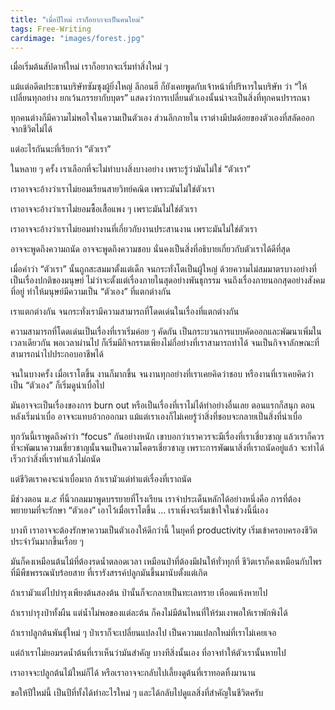 ```yaml
---
title: "เมื่อปีใหม่ เราก็อยากจะเป็นคนใหม่"
tags: Free-Writing
cardimage: "images/forest.jpg"
---
```


เมื่อเริ่มต้นสัปดาห์ใหม่ เราก็อยากจะเริ่มทำสิ่งใหม่ ๆ

แม้แต่อดีตประธานบริษัทซัมซุงผู้ยิ่งใหญ่ ลีกอนฮี ก็ยังเคยพูดกับเจ้าหน้าที่ปริหารในบริษัท ว่า “ให้เปลี่ยนทุกอย่าง ยกเว้นภรรยากับบุตร” แสดงว่าการเปลี่ยนตัวเองนั้นน่าจะเป็นสิ่งที่ทุกคนปรารถนา

ทุกคนต่างก็มีความไม่พอใจในความเป็นตัวเอง ส่วนลึกภายใน เราต่างมีปมด้อยของตัวเองที่สลัดออกจากชีวิตไม่ได้

แต่อะไรกันนะที่เรียกว่า “ตัวเรา”

ในหลาย ๆ ครั้ง เราเลือกที่จะไม่ทำบางสิ่งบางอย่าง เพราะรู้ว่ามันไม่ใช่ “ตัวเรา”

เราอาจจะอ้างว่าเราไม่ยอมเรียนสายวิทย์คณิต เพราะมันไม่ใช่ตัวเรา

เราอาจจะอ้างว่าเราไม่ยอมซื้อเสื้อแพง ๆ เพราะมันไม่ใช่ตัวเรา

เราอาจจะอ้างว่าเราไม่ยอมทำงานที่เกี่ยวกับงานประสานงาน เพราะมันไม่ใช่ตัวเรา

อาจจะพูดถึงความถนัด อาจจะพูดถึงความชอบ นั่นคงเป็นสิ่งที่อธิบายเกี่ยวกับตัวเราได้ดีที่สุด

เมื่อคำว่า “ตัวเรา” นั้นถูกสะสมมาตั้งแต่เด็ก จนกระทั่งโตเป็นผู้ใหญ่ ด้วยความไม่สมมาตรบางอย่างที่เป็นเรื่องปกติของมนุษย์ ไม่ว่าจะตั้งแต่เรื่องภายในสุดอย่างพันธุกรรม จนถึงเรื่องภายนอกสุดอย่างสังคมที่อยู่ ทำให้มนุษย์มีความเป็น “ตัวเอง” ที่แตกต่างกัน

เราแตกต่างกัน จนกระทั่งเรามีความสามารถที่โดดเด่นในเรื่องที่แตกต่างกัน

ความสามารถที่โดดเด่นเป็นเรื่องที่เราเริ่มค่อย ๆ คัดกัน เป็นกระบวนการแบบคัดออกและพัฒนาเพิ่มในเวลาเดียวกัน พอเวลาผ่านไป ก็เริ่มมีกิจกรรมเพียงไม่กี่อย่างที่เราสามารถทำได้ จนเป็นกิจจาลักษณะที่สามารถนำไปประกอบอาชีพได้

จนในบางครั้ง เมื่อเราโตขึ้น งานก็มากขึ้น จนงานทุกอย่างที่เราเคยคิดว่าชอบ หรืองานที่เราเคยคิดว่าเป็น “ตัวเอง” ก็เริ่มดูน่าเบื่อไป

มันอาจจะเป็นเรื่องของการ burn out หรือเป็นเรื่องที่เราไม่ได้ทำอย่างอื่นเลย ตอนแรกก็สนุก ตอนหลังเริ่มน่าเบื่อ อาจจะแทบอ้วกออกมา แม้แต่เราเองก็ไม่เคยรู้ว่าสิ่งที่ชอบจะกลายเป็นสิ่งที่น่าเบื่อ

ทุกวันนี้เราพูดถึงคำว่า “focus” กันอย่างหนัก เขาบอกว่าเราควรจะมีเรื่องที่เราเชี่ยวชาญ แล้วเราก็ควรที่จะพัฒนาความเชี่ยวชาญนั้นจนเป็นความโคตรเชี่ยวชาญ เพราะการพัฒนาสิ่งที่เราถนัดอยู่แล้ว จะทำได้เร็วกว่าสิ่งที่เราทำแล้วไม่ถนัด

แต่ชีวิตเราคงจะน่าเบื่อมาก ถ้าเรามัวแต่ทำแต่เรื่องที่เราถนัด

มีช่วงตอน ม.๕ ที่นิ้วกลมมาพูดบรรยายที่โรงเรียน เราจำประเด็นหลักได้อย่างหนึ่งคือ การที่ต้องพยายามที่จะรักษา “ตัวเอง” เอาไว้เมื่อเราโตขึ้น … เราเพิ่งจะเริ่มเข้าใจในช่วงนี้นี่เอง

บางที เราอาจจะต้องรักษาความเป็นตัวเองให้ดีกว่านี้ ในยุคที่ productivity เริ่มเข้าครอบครองชีวิตประจำวันมากขึ้นเรื่อย ๆ

มันก็คงเหมือนต้นไม้ที่ต้องรดน้ำตลอดเวลา เหมือนป่าที่ต้องมีฝนให้ทั่วทุกที่ ชีวิตเราก็คงเหมือนกับไพรที่มีพืชพรรณนับร้อยสาย ที่เรารังสรรค์ปลูกมันขึ้นมานับตั้งแต่เกิด

ถ้าเรามัวแต่ไปบำรุงเพียงต้นสองต้น ป่านั้นก็จะกลายเป็นทะเลทราย เหือดแห้งหายไป

ถ้าเราบำรุงป่าทั้งผืน แต่น้ำไม่พอของแต่ละต้น ก็คงไม่มีต้นไหนที่ให้ร่มเงาพอให้เราพักพิงได้

ถ้าเราปลูกต้นพันธุ์ใหม่ ๆ ป่าเราก็จะเปลี่ยนแปลงไป เป็นความแปลกใหม่ที่เราไม่เคยเจอ

แต่ถ้าเราไม่ยอมรดน้ำต้นที่เราเห็นว่ามันสำคัญ บางทีสิ่งนั้นเอง ที่อาจทำให้ตัวเรานั้นหายไป

เราอาจจะปลูกต้นไม้ใหม่ก็ได้ หรือเราอาจจะกลับไปเลี้ยงดูต้นที่เราทอดทิ้งมานาน

ขอให้ปีใหม่นี้ เป็นปีที่ทั้งได้ทำอะไรใหม่ ๆ และได้กลับไปดูแลสิ่งที่สำคัญในชีวิตครับ
